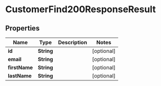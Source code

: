 

# CustomerFind200ResponseResult

## Properties

Name | Type | Description | Notes
------------ | ------------- | ------------- | -------------
**id** | **String** |  |  [optional]
**email** | **String** |  |  [optional]
**firstName** | **String** |  |  [optional]
**lastName** | **String** |  |  [optional]




